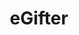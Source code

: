 ---
title: eGifter
description: Buy premium gift cards with Bitcoin.
homepage: https://www.egifter.com/
twitter:
---